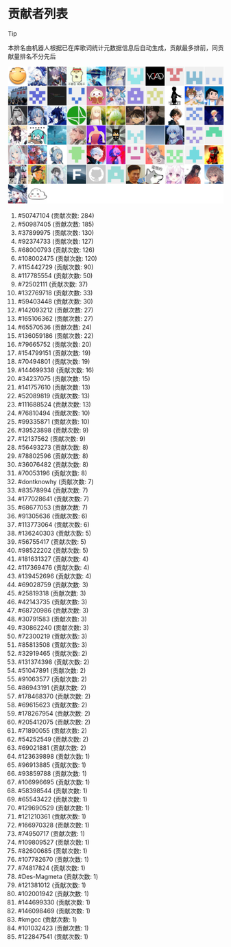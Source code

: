 # 贡献者列表

> [!TIP]
> 本排名由机器人根据已在库歌词统计元数据信息后自动生成，贡献最多排前，同贡献量排名不分先后

![贡献者头像画廊](./CONTRIBUTORS.svg)

1. #50747104 (贡献次数: 284)
2. #50987405 (贡献次数: 185)
3. #37899975 (贡献次数: 130)
4. #92374733 (贡献次数: 127)
5. #68000793 (贡献次数: 126)
6. #108002475 (贡献次数: 120)
7. #115442729 (贡献次数: 90)
8. #117785554 (贡献次数: 50)
9. #72502111 (贡献次数: 37)
10. #132769718 (贡献次数: 33)
11. #59403448 (贡献次数: 30)
12. #142093212 (贡献次数: 27)
13. #165106362 (贡献次数: 27)
14. #65570536 (贡献次数: 24)
15. #136059186 (贡献次数: 22)
16. #79665752 (贡献次数: 20)
17. #154799151 (贡献次数: 19)
18. #70494801 (贡献次数: 19)
19. #144699338 (贡献次数: 16)
20. #34237075 (贡献次数: 15)
21. #141757610 (贡献次数: 13)
22. #52089819 (贡献次数: 13)
23. #111688524 (贡献次数: 13)
24. #76810494 (贡献次数: 10)
25. #99335871 (贡献次数: 10)
26. #39523898 (贡献次数: 9)
27. #12137562 (贡献次数: 9)
28. #56493273 (贡献次数: 8)
29. #78802596 (贡献次数: 8)
30. #36076482 (贡献次数: 8)
31. #70053196 (贡献次数: 8)
32. #dontknowhy (贡献次数: 7)
33. #83578994 (贡献次数: 7)
34. #177028641 (贡献次数: 7)
35. #68677053 (贡献次数: 7)
36. #91305636 (贡献次数: 6)
37. #113773064 (贡献次数: 6)
38. #136240303 (贡献次数: 5)
39. #56755417 (贡献次数: 5)
40. #98522202 (贡献次数: 5)
41. #181631327 (贡献次数: 4)
42. #117369476 (贡献次数: 4)
43. #139452696 (贡献次数: 4)
44. #69028759 (贡献次数: 3)
45. #25819318 (贡献次数: 3)
46. #42143735 (贡献次数: 3)
47. #68720986 (贡献次数: 3)
48. #30791583 (贡献次数: 3)
49. #30862240 (贡献次数: 3)
50. #72300219 (贡献次数: 3)
51. #85813508 (贡献次数: 3)
52. #32919465 (贡献次数: 2)
53. #131374398 (贡献次数: 2)
54. #51047891 (贡献次数: 2)
55. #91063577 (贡献次数: 2)
56. #86943191 (贡献次数: 2)
57. #178468370 (贡献次数: 2)
58. #69615623 (贡献次数: 2)
59. #178267954 (贡献次数: 2)
60. #205412075 (贡献次数: 2)
61. #71890055 (贡献次数: 2)
62. #54252549 (贡献次数: 2)
63. #69021881 (贡献次数: 2)
64. #123639898 (贡献次数: 1)
65. #96913885 (贡献次数: 1)
66. #93859788 (贡献次数: 1)
67. #106996695 (贡献次数: 1)
68. #58398544 (贡献次数: 1)
69. #65543422 (贡献次数: 1)
70. #129690529 (贡献次数: 1)
71. #121210361 (贡献次数: 1)
72. #166970328 (贡献次数: 1)
73. #74950717 (贡献次数: 1)
74. #109809527 (贡献次数: 1)
75. #82600685 (贡献次数: 1)
76. #107782670 (贡献次数: 1)
77. #74817824 (贡献次数: 1)
78. #Des-Magmeta (贡献次数: 1)
79. #121381012 (贡献次数: 1)
80. #102001942 (贡献次数: 1)
81. #144699330 (贡献次数: 1)
82. #146098469 (贡献次数: 1)
83. #kmgcc (贡献次数: 1)
84. #101032423 (贡献次数: 1)
85. #122847541 (贡献次数: 1)
